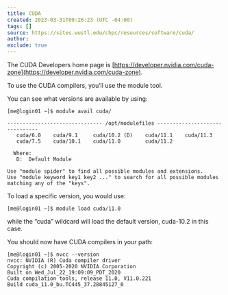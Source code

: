 ```yaml
---
title: CUDA
created: 2023-03-31T09:26:23 (UTC -04:00)
tags: []
source: https://sites.wustl.edu/chpc/resources/software/cuda/
author: 
exclude: true
---
```


The CUDA Developers home page is [https://developer.nvidia.com/cuda-zone](https://developer.nvidia.com/cuda-zone).

To use the CUDA compilers, you’ll use the module tool.

You can see what versions are available by using:

```
[me@login01 ~]$ module avail cuda/

------------------------------- /opt/modulefiles -------------------------------
   cuda/6.0    cuda/9.1     cuda/10.2 (D)    cuda/11.1    cuda/11.3
   cuda/7.5    cuda/10.1    cuda/11.0        cuda/11.2

  Where:
   D:  Default Module

Use "module spider" to find all possible modules and extensions.
Use "module keyword key1 key2 ..." to search for all possible modules matching any of the "keys".
```

To load a specific version, you would use:

```
[me@login01 ~]$ module load cuda/11.0
```

while the “cuda” wildcard will load the default version, cuda-10.2 in this case.

You should now have CUDA compilers in your path:

```
[me@login01 ~]$ nvcc --version
nvcc: NVIDIA (R) Cuda compiler driver
Copyright (c) 2005-2020 NVIDIA Corporation
Built on Wed_Jul_22_19:09:09_PDT_2020
Cuda compilation tools, release 11.0, V11.0.221
Build cuda_11.0_bu.TC445_37.28845127_0
```
